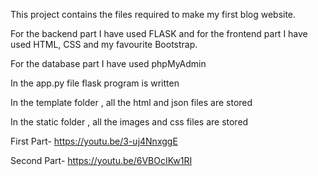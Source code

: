 This project contains the files required to make my first blog website.

For the backend part I have used FLASK and for the frontend part I have used HTML, CSS and my favourite Bootstrap.

For the database part I have used phpMyAdmin

In the app.py file flask program is written

In the template folder , all the html and json files are stored

In the static folder , all the images and css files are stored

First Part- https://youtu.be/3-uj4NnxggE

Second Part- https://youtu.be/6VBOcIKw1RI
